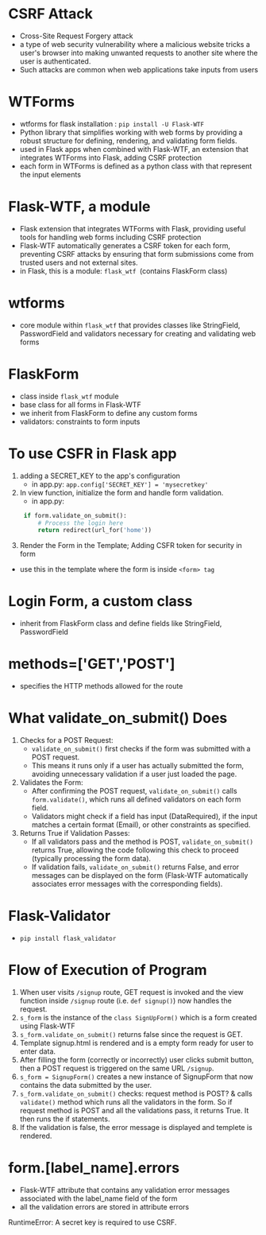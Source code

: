# CSRF Attack
- Cross-Site Request Forgery attack
- a type of web security vulnerability where a malicious website tricks a user's browser into making unwanted requests to another site where the user is authenticated.
- Such attacks are common when web applications take inputs from users

# WTForms
- wtforms for flask installation : `pip install -U Flask-WTF`
- Python library that simplifies working with web forms by providing a robust structure for defining, rendering, and validating form fields.
- used in Flask apps when combined with Flask-WTF, an extension that integrates WTForms into Flask, adding CSRF protection
- each form in WTForms is defined as a python class with that represent the input elements

# Flask-WTF, a module
- Flask extension that integrates WTForms with Flask, providing useful tools for handling web forms including CSRF protection
- Flask-WTF automatically generates a CSRF token for each form, preventing CSRF attacks by ensuring that form submissions come from trusted users and not external sites.
- in Flask, this is a module: `flask_wtf `(contains FlaskForm class)

# wtforms
- core module within `flask_wtf` that provides classes like StringField, PasswordField and validators necessary for creating and validating web forms

# FlaskForm
- class inside `flask_wtf` module
- base class for all forms in Flask-WTF
- we inherit from FlaskForm to define any custom forms
- validators: constraints to form inputs

# To use CSFR in Flask app
1. adding a SECRET_KEY to the app's configuration
   - in app.py: `app.config['SECRET_KEY'] = 'mysecretkey'`
2. In view function, initialize the form and handle form validation.
   - in app.py: 
   ```py
    if form.validate_on_submit():
        # Process the login here
        return redirect(url_for('home'))
   ```
3. Render the Form in the Template; Adding CSFR token for security in form
- use this in the template where the form is inside `<form> tag`

# Login Form, a custom class
- inherit from FlaskForm class and define fields like StringField, PasswordField

# methods=['GET','POST']
- specifies the HTTP methods allowed for the route

# What validate_on_submit() Does
1. Checks for a POST Request:
   - `validate_on_submit()` first checks if the form was submitted with a POST request.
   - This means it runs only if a user has actually submitted the form, avoiding unnecessary validation if a user just loaded the page.
2. Validates the Form:
   - After confirming the POST request, `validate_on_submit()` calls `form.validate()`, which runs all defined validators on each form field.
   - Validators might check if a field has input (DataRequired), if the input matches a certain format (Email), or other constraints as specified.
3. Returns True if Validation Passes:
   - If all validators pass and the method is POST, `validate_on_submit()` returns True, allowing the code following this check to proceed (typically processing the form data).
   - If validation fails, `validate_on_submit()` returns False, and error messages can be displayed on the form (Flask-WTF automatically associates error messages with the corresponding fields).

# Flask-Validator
- `pip install flask_validator`

# Flow of Execution of Program
1. When user visits `/signup` route, GET request is invoked and the view function inside `/signup` route (i.e. `def signup()`) now handles the request.
2. `s_form` is the instance of the `class SignUpForm()` which is a form created using Flask-WTF
3. `s_form.validate_on_submit()` returns false since the request is GET.
4. Template signup.html is rendered and is a empty form ready for user to enter data.
5. After filling the form (correctly or incorrectly) user clicks submit button, then a POST request is triggered on the same URL `/signup`.
6. `s_form = SignupForm()` creates a new instance of SignupForm that now contains the data submitted by the user.
7. `s_form.validate_on_submit()` checks: request method is POST? & calls `validate()` method which runs all the validators in the form. So if request method is POST and all the validations pass, it returns True. It then runs the if statements.
8. If the validation is false, the error message is displayed and templete is rendered.

# form.[label_name].errors
- Flask-WTF attribute that contains any validation error messages associated with the label_name field of the form
- all the validation errors are stored in attribute errors





RuntimeError: A secret key is required to use CSRF.